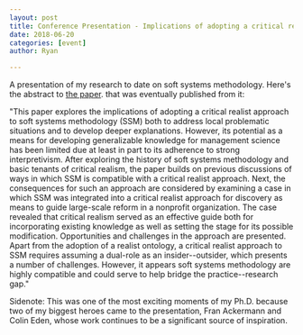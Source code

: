 ```yaml
---
layout: post
title: Conference Presentation - Implications of adopting a critical realist approach for soft systems methodology
date: 2018-06-20
categories: [event]
author: Ryan

---
```



A presentation of my research to date on soft systems methodology. Here's the abstract to <a href="https://www.researchgate.net/publication/327161662_Elaborating_a_Critical_Realist_Approach_to_Soft_Systems_Methodology">the paper</a>. that was eventually published from it:

"This paper explores the implications of adopting a critical realist approach to soft systems methodology (SSM) both to address local problematic situations and to develop deeper explanations. However, its potential as a means for developing generalizable knowledge for management science has been limited due at least in part to its adherence to strong interpretivism. After exploring the history of soft systems methodology and basic tenants of critical realism, the paper builds on previous discussions of ways in which SSM is compatible with a critical realist approach. Next, the consequences for such an approach are considered by examining a case in which SSM was integrated into a critical realist approach for discovery as means to guide large-scale reform in a nonprofit organization. The case revealed that critical realism served as an effective guide both for incorporating existing knowledge as well as setting the stage for its possible modification. Opportunities and challenges in the approach are presented. Apart from the adoption of a realist ontology, a critical realist approach to SSM requires assuming a dual-role as an insider--outsider, which presents a number of challenges. However, it appears soft systems methodology are highly compatible and could serve to help bridge the practice--research gap."

Sidenote: This was one of the most exciting moments of my Ph.D. because two of my biggest heroes came to the presentation, Fran Ackermann and Colin Eden, whose work continues to be a significant source of inspiration.
